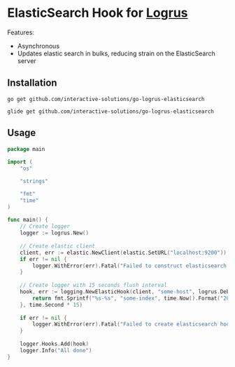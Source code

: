# ElasticSearch Hook for [Logrus](https://github.com/Sirupsen/logrus)
Features:
- Asynchronous
- Updates elastic search in bulks, reducing strain on the ElasticSearch server

## Installation
`go get github.com/interactive-solutions/go-logrus-elasticsearch`

`glide get github.com/interactive-solutions/go-logrus-elasticsearch`

## Usage
```go
package main
    
import (
    "os"

    "strings"

    "fmt"
    "time"
)
    
func main() {
    // Create logger
    logger := logrus.New()
    
    // Create elastic client
    client, err := elastic.NewClient(elastic.SetURL("localhost:9200"))
    if err != nil {
        logger.WithError(err).Fatal("Failed to construct elasticsearch client")
    }
    
    // Create logger with 15 seconds flush interval
    hook, err := logging.NewElasticHook(client, "some-host", logrus.DebugLevel, func() string {
        return fmt.Sprintf("%s-%s", "some-index", time.Now().Format("2006-01-02"))
    }, time.Second * 15)
    
    if err != nil {
        logger.WithError(err).Fatal("Failed to create elasticsearch hook for logger")
    }
    
    logger.Hooks.Add(hook)
    logger.Info("All done")
}
```
